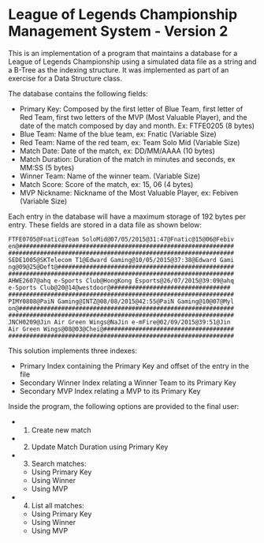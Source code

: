 # League of Legends Championship Management System - Version 2
This is an implementation of a program that maintains a database for a League of Legends Championship using a simulated data file as a string and a B-Tree as the indexing structure. It was implemented as part of an exercise for a Data Structure class.

The database contains the following fields:

- Primary Key: Composed by the first letter of Blue Team, first letter of Red Team, first two letters of the MVP (Most Valuable Player), and the date of the match composed by day and month. Ex: FTFE0205 (8 bytes)
- Blue Team: Name of the blue team, ex: Fnatic (Variable Size)
- Red Team: Name of the red team, ex: Team Solo Mid (Variable Size)
- Match Date: Date of the match, ex: DD/MM/AAAA (10 bytes)
- Match Duration: Duration of the match in minutes and seconds, ex MM:SS (5 bytes)
- Winner Team: Name of the winner team. (Variable Size)
- Match Score: Score of the match, ex: 15, 06 (4 bytes) 
- MVP Nickname: Nickname of the Most Valuable Player, ex: Febiven (Variable Size)

Each entry in the database will have a maximum storage of 192 bytes per entry. These fields are stored in a data file as shown below:

```
FTFE0705@Fnatic@Team SoloMid@07/05/2015@31:47@Fnatic@15@06@Febiv
en@#############################################################
################################################################
SEDE1005@SKTelecom T1@Edward Gaming@10/05/2015@37:38@Edward Gami
ng@09@25@Deft@##################################################
################################################################
AHWE2607@ahq e-Sports Club@HongKong Esports@26/07/2015@39:09@ahq
e-Sports Club@20@14@westdoor@##################################
################################################################
PIMY0808@PaiN Gaming@INTZ@08/08/2015@42:55@PaiN Gaming@10@07@Myl
on@#############################################################
################################################################
JNCH0209@Jin Air Green Wings@NaJin e-mFire@02/09/2015@39:51@Jin
Air Green Wings@08@03@Chei@#####################################
################################################################
```

This solution implements three indexes:

- Primary Index containing the Primary Key and offset of the entry in the file
- Secondary Winner Index relating a Winner Team to its Primary Key
- Secondary MVP Index relating a MVP to its Primary Key

Inside the program, the following options are provided to the final user:
- 1. Create new match
- 2. Update Match Duration using Primary Key 
- 3. Search matches:
  - Using Primary Key
  - Using Winner
  - Using MVP
- 4. List all matches:
  - Using Primary Key
  - Using Winner
  - Using MVP
